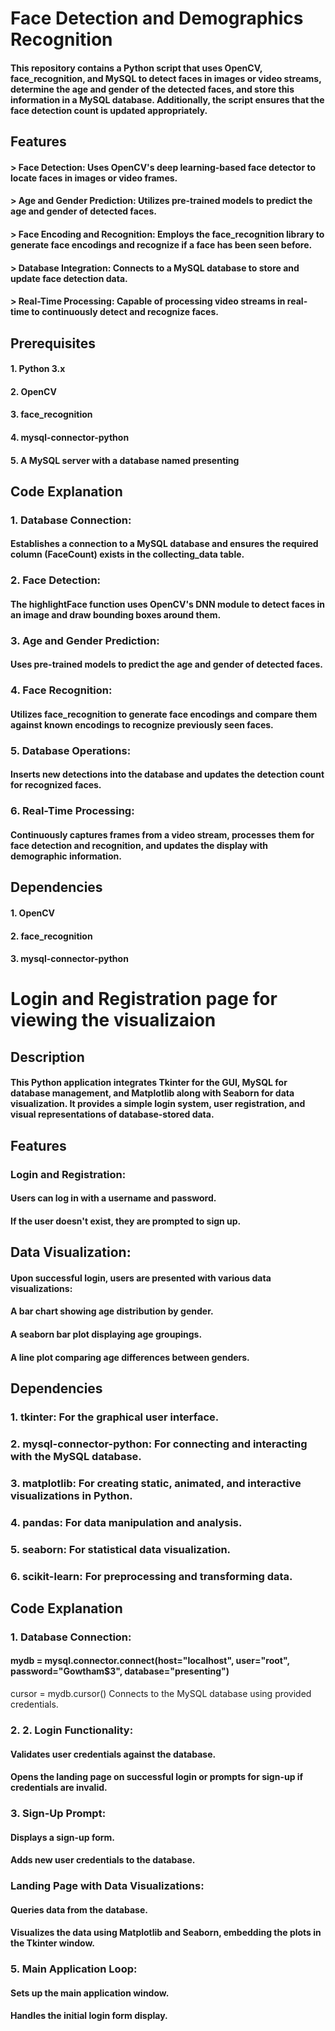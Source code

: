 # Face Detection and Demographics Recognition

#### This repository contains a Python script that uses OpenCV, face_recognition, and MySQL to detect faces in images or video streams, determine the age and gender of the detected faces, and store this information in a MySQL database. Additionally, the script ensures that the face detection count is updated appropriately.

## Features

#### > Face Detection: Uses OpenCV's deep learning-based face detector to locate faces in images or video frames.
#### > Age and Gender Prediction: Utilizes pre-trained models to predict the age and gender of detected faces.
#### > Face Encoding and Recognition: Employs the face_recognition library to generate face encodings and recognize if a face has been seen before.
#### > Database Integration: Connects to a MySQL database to store and update face detection data.
#### > Real-Time Processing: Capable of processing video streams in real-time to continuously detect and recognize faces.

## Prerequisites

#### 1. Python 3.x
#### 2. OpenCV
#### 3. face_recognition
#### 4. mysql-connector-python
#### 5. A MySQL server with a database named presenting

## Code Explanation

### 1. Database Connection:
#### Establishes a connection to a MySQL database and ensures the required column (FaceCount) exists in the collecting_data table.
### 2. Face Detection:
#### The highlightFace function uses OpenCV's DNN module to detect faces in an image and draw bounding boxes around them.
### 3. Age and Gender Prediction:
#### Uses pre-trained models to predict the age and gender of detected faces.
### 4. Face Recognition:
#### Utilizes face_recognition to generate face encodings and compare them against known encodings to recognize previously seen faces.
### 5. Database Operations:
#### Inserts new detections into the database and updates the detection count for recognized faces.
### 6. Real-Time Processing:
#### Continuously captures frames from a video stream, processes them for face detection and recognition, and updates the display with demographic information.

## Dependencies
#### 1. OpenCV
#### 2. face_recognition
#### 3. mysql-connector-python


# Login and Registration page for viewing the visualizaion
## Description
#### This Python application integrates Tkinter for the GUI, MySQL for database management, and Matplotlib along with Seaborn for data visualization. It provides a simple login system, user registration, and visual representations of database-stored data.

## Features
### Login and Registration:
#### Users can log in with a username and password.
#### If the user doesn't exist, they are prompted to sign up.
## Data Visualization:
#### Upon successful login, users are presented with various data visualizations:
#### A bar chart showing age distribution by gender.
#### A seaborn bar plot displaying age groupings.
#### A line plot comparing age differences between genders.
## Dependencies
### 1. tkinter: For the graphical user interface.
### 2. mysql-connector-python: For connecting and interacting with the MySQL database.
### 3. matplotlib: For creating static, animated, and interactive visualizations in Python.
### 4. pandas: For data manipulation and analysis.
### 5. seaborn: For statistical data visualization.
### 6. scikit-learn: For preprocessing and transforming data.
## Code Explanation
### 1. Database Connection:
#### mydb = mysql.connector.connect(host="localhost", user="root", password="Gowtham$3", database="presenting")
cursor = mydb.cursor()
Connects to the MySQL database using provided credentials.

### 2. 2. Login Functionality:
#### Validates user credentials against the database.
#### Opens the landing page on successful login or prompts for sign-up if credentials are invalid.
### 3. Sign-Up Prompt:
#### Displays a sign-up form.
#### Adds new user credentials to the database.
### Landing Page with Data Visualizations:
#### Queries data from the database.
#### Visualizes the data using Matplotlib and Seaborn, embedding the plots in the Tkinter window.
### 5. Main Application Loop:
#### Sets up the main application window.
#### Handles the initial login form display.
